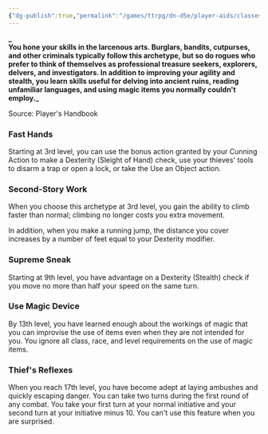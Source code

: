 ```yaml
---
{"dg-publish":true,"permalink":"/games/ttrpg/dn-d5e/player-aids/classes/class-specialisations/rogue-thief/","tags":["Sub-Class","TTRPG/DND/5e"],"noteIcon":""}
---
```



**_  
You hone your skills in the larcenous arts. Burglars, bandits, cutpurses, and other criminals typically follow this archetype, but so do rogues who prefer to think of themselves as professional treasure seekers, explorers, delvers, and investigators. In addition to improving your agility and stealth, you learn skills useful for delving into ancient ruins, reading unfamiliar languages, and using magic items you normally couldn't employ._**

Source: Player's Handbook

### Fast Hands

Starting at 3rd level, you can use the bonus action granted by your Cunning Action to make a Dexterity (Sleight of Hand) check, use your thieves' tools to disarm a trap or open a lock, or take the Use an Object action.

### Second-Story Work

When you choose this archetype at 3rd level, you gain the ability to climb faster than normal; climbing no longer costs you extra movement.

In addition, when you make a running jump, the distance you cover increases by a number of feet equal to your Dexterity modifier.

### Supreme Sneak

Starting at 9th level, you have advantage on a Dexterity (Stealth) check if you move no more than half your speed on the same turn.

### Use Magic Device

By 13th level, you have learned enough about the workings of magic that you can improvise the use of items even when they are not intended for you. You ignore all class, race, and level requirements on the use of magic items.

### Thief's Reflexes

When you reach 17th level, you have become adept at laying ambushes and quickly escaping danger. You can take two turns during the first round of any combat. You take your first turn at your normal initiative and your second turn at your initiative minus 10. You can't use this feature when you are surprised.

